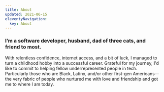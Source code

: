 ```yaml
---
title: About
updated: 2021-06-15
eleventyNavigation:
  key: About
---
```

### I’m a software developer, husband, dad of three cats, and friend to most.

With relentless confidence, internet access, and a bit of luck, I managed to turn a childhood hobby into a successful career. Grateful for my journey, I'd like to commit to helping fellow underrepresented people in tech. Particularly those who are Black, Latinx, and/or other first-gen Americans— the very fabric of people who nurtured me with love and friendship and got me to where I am today.
